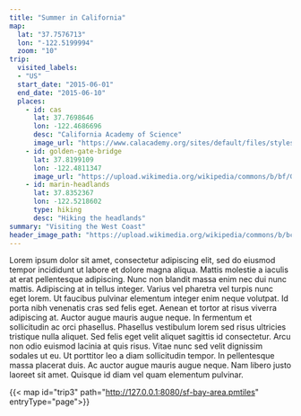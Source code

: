 ```yaml
---
title: "Summer in California"
map:
  lat: "37.7576713"
  lon: "-122.5199994"
  zoom: "10"
trip:
  visited_labels:
  - "US"
  start_date: "2015-06-01"
  end_date: "2015-06-10"
  places:
    - id: cas
      lat: 37.7698646
      lon: -122.4686696
      desc: "California Academy of Science"
      image_url: "https://www.calacademy.org/sites/default/files/styles/manual_crop_standard_960x540/public/uploads/images/cas22-155-layers-small.jpg"
    - id: golden-gate-bridge
      lat: 37.8199109
      lon: -122.4811347
      image_url: "https://upload.wikimedia.org/wikipedia/commons/b/bf/Golden_Gate_Bridge_as_seen_from_Battery_East.jpg"
    - id: marin-headlands
      lat: 37.8352367
      lon: -122.5218602
      type: hiking
      desc: "Hiking the headlands"
summary: "Visiting the West Coast"
header_image_path: "https://upload.wikimedia.org/wikipedia/commons/b/bc/San_Francisco_skyline_from_Marin_Headlands.jpg"
---
```


Lorem ipsum dolor sit amet, consectetur adipiscing elit, sed do eiusmod tempor incididunt ut labore et dolore magna aliqua. Mattis molestie a iaculis at erat pellentesque adipiscing. Nunc non blandit massa enim nec dui nunc mattis. Adipiscing at in tellus integer. Varius vel pharetra vel turpis nunc eget lorem. Ut faucibus pulvinar elementum integer enim neque volutpat. Id porta nibh venenatis cras sed felis eget. Aenean et tortor at risus viverra adipiscing at. Auctor augue mauris augue neque. In fermentum et sollicitudin ac orci phasellus. Phasellus vestibulum lorem sed risus ultricies tristique nulla aliquet. Sed felis eget velit aliquet sagittis id consectetur. Arcu non odio euismod lacinia at quis risus. Vitae nunc sed velit dignissim sodales ut eu. Ut porttitor leo a diam sollicitudin tempor. In pellentesque massa placerat duis. Ac auctor augue mauris augue neque. Nam libero justo laoreet sit amet. Quisque id diam vel quam elementum pulvinar.

{{< map id="trip3" path="http://127.0.0.1:8080/sf-bay-area.pmtiles" entryType="page">}}
